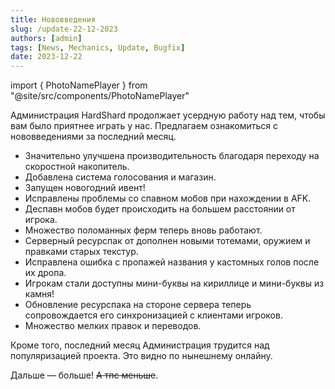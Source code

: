 ```yaml
---
title: Нововведения
slug: /update-22-12-2023
authors: [admin]
tags: [News, Mechanics, Update, Bugfix]
date: 2023-12-22
---
```


import { PhotoNamePlayer } from "@site/src/components/PhotoNamePlayer"

Администрация HardShard продолжает усердную работу над тем, чтобы вам было приятнее играть у нас. Предлагаем ознакомиться с нововведениями за последний месяц.

<!--truncate-->

- Значительно улучшена производительность благодаря переходу на скоростной накопитель.
- Добавлена система голосования и магазин.
- Запущен новогодний ивент!
- Исправлены проблемы со спавном мобов при нахождении в AFK.
- Деспавн мобов будет происходить на большем расстоянии от игрока.
- Множество поломанных ферм теперь вновь работают.
- Серверный ресурспак от <PhotoNamePlayer nickname="Kanamori_Arice" /> дополнен новыми тотемами, оружием и правками старых текстур.
- Исправлена ошибка с пропажей названия у кастомных голов после их дропа.
- Игрокам стали доступны мини-буквы на кириллице и мини-буквы из камня!
- Обновление ресурспака на стороне сервера теперь сопровождается его синхронизацией с клиентами игроков.
- Множество мелких правок и переводов.

Кроме того, последний месяц Администрация трудится над популяризацией проекта. Это видно по нынешнему онлайну. 

Дальше — больше! ~~А тпс меньше~~.